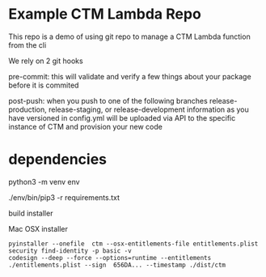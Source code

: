 # Example CTM Lambda Repo

This repo is a demo of using git repo to manage a CTM Lambda function from the cli


We rely on 2 git hooks

pre-commit: 
  this will validate and verify a few things about your package before it is commited

post-push:
  when you push to one of the following branches release-production, release-staging, or release-development
  information as you have versioned in config.yml will be uploaded via API to the specific instance of CTM and
  provision your new code

# dependencies

python3 -m venv env

./env/bin/pip3 -r requirements.txt

build installer

Mac OSX installer
```
pyinstaller --onefile  ctm --osx-entitlements-file entitlements.plist
security find-identity -p basic -v
codesign --deep --force --options=runtime --entitlements ./entitlements.plist --sign  656DA... --timestamp ./dist/ctm
```

